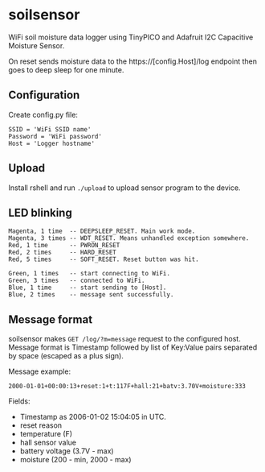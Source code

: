 # soilsensor
WiFi soil moisture data logger using TinyPICO and Adafruit I2C Capacitive Moisture Sensor.

On reset sends moisture data to the https://[config.Host]/log endpoint then goes to deep sleep for one minute.

## Configuration
Create config.py file:

    SSID = 'WiFi SSID name'
    Password = 'WiFi password'
    Host = 'Logger hostname'
 
 ## Upload
 Install rshell and run `./upload` to upload sensor program to the device.

## LED blinking

    Magenta, 1 time  -- DEEPSLEEP_RESET. Main work mode.
    Magenta, 3 times -- WDT_RESET. Means unhandled exception somewhere.
    Red, 1 time      -- PWRON_RESET
    Red, 2 times     -- HARD_RESET
    Red, 5 times     -- SOFT_RESET. Reset button was hit.

    Green, 1 times   -- start connecting to WiFi.
    Green, 3 times   -- connected to WiFi.
    Blue, 1 time     -- start sending to [Host].
    Blue, 2 times    -- message sent successfully.

## Message format

soilsensor makes `GET /log/?m=message` request to the configured host.
Message format is Timestamp followed by list of Key:Value pairs separated by space (escaped as a plus sign).

Message example:

    2000-01-01+00:00:13+reset:1+t:117F+hall:21+batv:3.70V+moisture:333

Fields:

- Timestamp as 2006-01-02 15:04:05 in UTC.
- reset reason
- temperature (F)
- hall sensor value
- battery voltage (3.7V - max)
- moisture (200 - min, 2000 - max)

